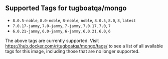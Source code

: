 ## Supported Tags for tugboatqa/mongo

* `8.0.5-noble`, `8.0-noble`, `8-noble`, `noble`, `8.0.5`, `8.0`, `8`, `latest`
* `7.0.17-jammy`, `7.0-jammy`, `7-jammy`, `7.0.17`, `7.0`, `7`
* `6.0.21-jammy`, `6.0-jammy`, `6-jammy`, `6.0.21`, `6.0`, `6`

The above tags are currently supported. Visit https://hub.docker.com/r/tugboatqa/mongo/tags/ to see a list of all available tags for this image, including those that are no longer supported.
